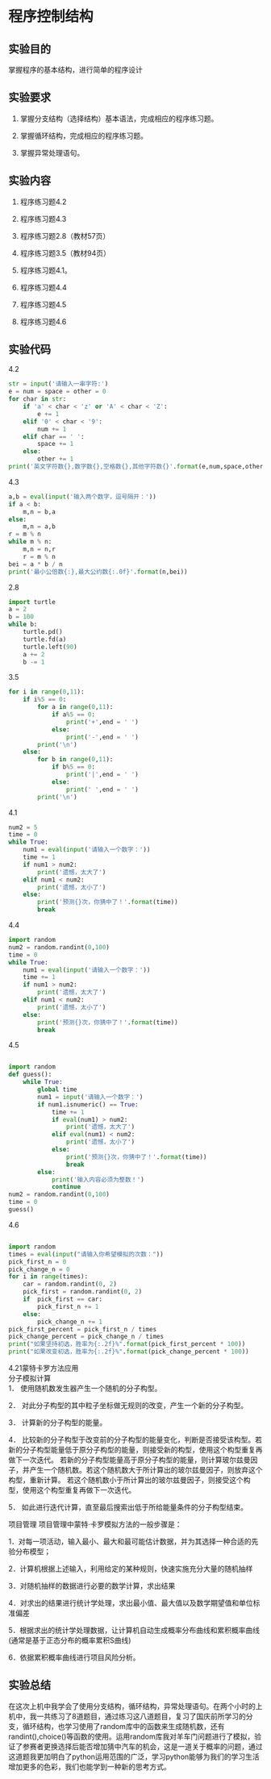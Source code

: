 # 程序控制结构

## 实验目的

掌握程序的基本结构，进行简单的程序设计

## 实验要求

1. 掌握分支结构（选择结构）基本语法，完成相应的程序练习题。

2. 掌握循环结构，完成相应的程序练习题。

3. 掌握异常处理语句。

## 实验内容

1. 程序练习题4.2

2. 程序练习题4.3

3. 程序练习题2.8（教材57页）

4. 程序练习题3.5（教材94页）

5. 程序练习题4.1。

6. 程序练习题4.4

7. 程序练习题4.5

8. 程序练习题4.6

## 实验代码

4.2

```python
str = input('请输入一串字符:')
e = num = space = other = 0
for char in str:
    if 'a' < char < 'z' or 'A' < char < 'Z':
        e += 1
    elif '0' < char < '9':
        num += 1
    elif char == ' ':
        space += 1 
    else:
        other += 1
print('英文字符数{},数字数{},空格数{},其他字符数{}'.format(e,num,space,other))
```

4.3

```python
a,b = eval(input('输入两个数字，逗号隔开：'))
if a < b:
    m,n = b,a
else:
    m,n = a,b
r = m % n
while m % n:
    m,n = n,r
    r = m % n
bei = a * b / n
print('最小公倍数{:},最大公约数{:.0f}'.format(n,bei))
```

2.8

```python
import turtle
a = 2
b = 100
while b:
    turtle.pd()
    turtle.fd(a)
    turtle.left(90)
    a += 2
    b -= 1
```



3.5

```python
for i in range(0,11):
    if i%5 == 0:
        for a in range(0,11):
            if a%5 == 0:
                print('+',end = ' ')
            else:
                print('-',end = ' ')
        print('\n')
    else:
        for b in range(0,11):
            if b%5 == 0:
                print('|',end = ' ')
            else:
                print(' ',end = ' ')
        print('\n')
```

4.1

```python
num2 = 5
time = 0
while True:
    num1 = eval(input('请输入一个数字：'))
    time += 1
    if num1 > num2:
        print('遗憾，太大了')
    elif num1 < num2:
        print('遗憾，太小了')
    else:
        print('预测{}次，你猜中了！'.format(time))
        break
```

4.4

```python
import random
num2 = random.randint(0,100)
time = 0
while True:
    num1 = eval(input('请输入一个数字：'))
    time += 1
    if num1 > num2:
        print('遗憾，太大了')
    elif num1 < num2:
        print('遗憾，太小了')
    else:
        print('预测{}次，你猜中了！'.format(time))
        break
```

4.5

```python

import random
def guess():
    while True:
        global time
        num1 = input('请输入一个数字：')
        if num1.isnumeric() == True:
            time += 1
            if eval(num1) > num2:
                print('遗憾，太大了')
            elif eval(num1) < num2:
                print('遗憾，太小了')
            else:
                print('预测{}次，你猜中了！'.format(time))
                break
        else:
            print('输入内容必须为整数！')
            continue
num2 = random.randint(0,100)
time = 0
guess()
```

4.6

```python

import random
times = eval(input("请输入你希望模拟的次数："))
pick_first_n = 0
pick_change_n = 0
for i in range(times):
    car = random.randint(0, 2)
    pick_first = random.randint(0, 2) 
    if  pick_first == car: 
        pick_first_n += 1
    else:
        pick_change_n += 1 
pick_first_percent = pick_first_n / times 
pick_change_percent = pick_change_n / times 
print("如果坚持初选，胜率为{:.2f}%".format(pick_first_percent * 100))
print("如果改变初选，胜率为{:.2f}%".format(pick_change_percent * 100))
```
4.21蒙特卡罗方法应用    
分子模拟计算    
1． 使用随机数发生器产生一个随机的分子构型。

2． 对此分子构型的其中粒子坐标做无规则的改变，产生一个新的分子构型。

3． 计算新的分子构型的能量。

4． 比较新的分子构型于改变前的分子构型的能量变化，判断是否接受该构型。若新的分子构型能量低于原分子构型的能量，则接受新的构型，使用这个构型重复再做下一次迭代。 若新的分子构型能量高于原分子构型的能量，则计算玻尔兹曼因子，并产生一个随机数。若这个随机数大于所计算出的玻尔兹曼因子，则放弃这个构型，重新计算。 若这个随机数小于所计算出的玻尔兹曼因子，则接受这个构型，使用这个构型重复再做下一次迭代。

5． 如此进行迭代计算，直至最后搜索出低于所给能量条件的分子构型结束。

项目管理
项目管理中蒙特·卡罗模拟方法的一般步骤是：

1．对每一项活动，输入最小、最大和最可能估计数据，并为其选择一种合适的先验分布模型；

2．计算机根据上述输入，利用给定的某种规则，快速实施充分大量的随机抽样

3．对随机抽样的数据进行必要的数学计算，求出结果

4．对求出的结果进行统计学处理，求出最小值、最大值以及数学期望值和单位标准偏差

5．根据求出的统计学处理数据，让计算机自动生成概率分布曲线和累积概率曲线(通常是基于正态分布的概率累积S曲线)

6．依据累积概率曲线进行项目风险分析。


## 实验总结

在这次上机中我学会了使用分支结构，循环结构，异常处理语句。在两个小时的上机中，我一共练习了8道题目，通过练习这八道题目，复习了国庆前所学习的分支，循环结构，也学习使用了random库中的函数来生成随机数，还有randint(),choice()等函数的使用。运用random库我对羊车门问题进行了模拟，验证了参赛者更换选择后能否增加猜中汽车的机会，这是一道关于概率的问题，通过这道题我更加明白了python运用范围的广泛，学习python能够为我们的学习生活增加更多的色彩，我们也能学到一种新的思考方式。

